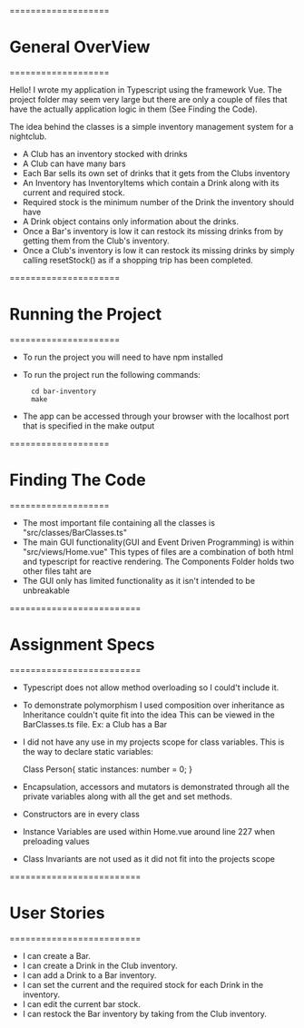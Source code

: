 ===================
# General OverView
===================

 Hello! I wrote my application in Typescript using the framework Vue.
 The project folder may seem very large but there are only
 a couple of files that have the actually application logic in them (See Finding the Code).

 The idea behind the classes is a simple inventory management system for a nightclub.

  - A Club has an inventory stocked with drinks
  - A Club can have many bars
  - Each Bar sells its own set of drinks that it gets from the Clubs inventory
  - An Inventory has InventoryItems which contain a Drink along with its current and required stock.
  - Required stock is the minimum number of the Drink the inventory should have
  - A Drink object contains only information about the drinks.
  - Once a Bar's inventory is low it can restock its missing drinks from by getting them from the Club's inventory.
  - Once a Club's inventory is low it can restock its missing drinks
    by simply calling resetStock() as if a shopping trip has been completed.


=====================
# Running the Project
=====================

  - To run the project you will need to have npm installed
  - To run the project run the following commands:

          cd bar-inventory
          make

  - The app can be accessed through your browser with the localhost port that is specified in the make output

===================
# Finding The Code
===================

  * The most important file containing all the classes is  "src/classes/BarClasses.ts"
  * The main GUI functionality(GUI and Event Driven Programming) is within   "src/views/Home.vue"
    This types of files are a combination of both html and typescript for reactive rendering.
    The Components Folder holds two other files taht are
  * The GUI only has limited functionality as it isn't intended to be unbreakable

=========================
# Assignment Specs
=========================

  * Typescript does not allow method overloading so I could't include it.
  * To demonstrate polymorphism I used composition over inheritance as Inheritance couldn't quite fit into the idea
    This can be viewed in the BarClasses.ts file. Ex: a Club has a Bar
  * I did not have any use in my projects scope for class variables.
    This is the way to declare static variables:

      Class Person{
        static instances: number = 0;
      }

  * Encapsulation, accessors and mutators is demonstrated through all the private variables along with all the get and set methods.
  * Constructors are in every class
  * Instance Variables are used within Home.vue around line 227 when preloading values
  * Class Invariants are not used as it did not fit into the projects scope


=========================
# User Stories
=========================

  - I can create a Bar.
  - I can create a Drink in the Club inventory.
  - I can add a Drink to a Bar inventory.
  - I can set the current and the required stock for each Drink in the inventory.
  - I can edit the current bar stock.
  - I can restock the Bar inventory by taking from the Club inventory.
